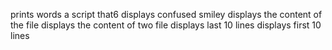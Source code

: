 prints words
a script that6 displays confused smiley
displays the content of the file
displays the content of two file
displays last 10 lines
displays first 10 lines

